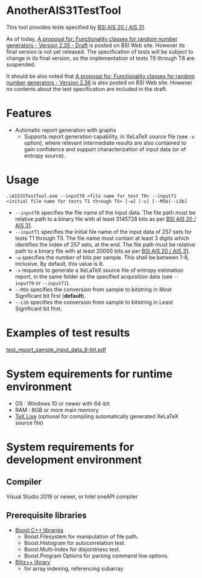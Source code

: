 # AnotherAIS31TestTool
This tool provides tests specified by [BSI AIS 20 / AIS 31](https://www.bsi.bund.de/dok/ais-20-31-appx-2011).

As of today, [A proposal for: Functionality classes for random number generators - Version 2.35 - Draft](https://www.bsi.bund.de/SharedDocs/Downloads/EN/BSI/Certification/Interpretations/AIS_31_Functionality_classes_for_random_number_generators_e.pdf?__blob=publicationFile&v=7) is posted on BSI Web site. However its final version is not yet released.
The specification of tests will be subject to change in its final version, so the implementation of tests T6 through T8 are suspended.

It should be also noted that [A proposal for: Functionality classes for random number generators - Version 2.36](https://www.bsi.bund.de/SharedDocs/Downloads/EN/BSI/Certification/Interpretations/AIS_31_Functionality_classes_for_random_number_generators_e_2023.pdf?__blob=publicationFile&v=2) is also posted on BSI Web site. However no contents about the test specification are included in the draft.

# Features
- Automatic report generation with graphs
  - Supports report generation capability, in XeLaTeX source file (see ```-x``` option), where relevant intermediate results are also contained to gain confidence and support characterization of input data (or of entropy source).
# Usage
```
.\AIS31TestTool.exe --inputT0 <file name for test T0> --inputT1 <initial file name for tests T1 through T5> [-w] [-x] [--MSb|--LSb]
```

- ```--inputT0``` specifies the file name of the input data.  The file path must be relative path to a binary file with at least 3145728 bits as per [BSI AIS 20 / AIS 31](https://www.bsi.bund.de/dok/ais-20-31-appx-2011).
- ```--inputT1``` specifies the initial file name of the input data of 257 sets for tests T1 through T5.  The file name must contain at least 3 digits which identifies the index of 257 sets, at the end.  The file path must be relative path to a binary file with at least 20000 bits as per [BSI AIS 20 / AIS 31](https://www.bsi.bund.de/dok/ais-20-31-appx-2011).
- ```-w``` specifies the number of bits per sample.  This shall be between 1-8, inclusive.  By default, this value is 8.
- ```-x``` requests to generate a XeLaTeX source file of entropy estimation report, in the same folder as the specified acquisition data (see ```--inputT0``` or ```--inputT1```).
- ```--MSb``` specifies the conversion from sample to bitstring in Most Significant bit first (**default**). 
- ```--LSb``` specifies the conversion from sample to bitstring in Least Significant bit first.

# Examples of test results
[test_report_sample_input_data_8-bit.pdf](https://github.com/g-g-sakura/AnotherAIS31TestTool/blob/main/tool_validation_evidence/test_report_sample_input_data_8-bit.pdf)

# System equirements for runtime environment
- OS : Windows 10 or newer with 64-bit
- RAM : 8GB or more main memory
- [TeX Live](https://www.tug.org/texlive/) (optional for compiling automatically generated XeLaTeX source file)

# System requirements for development environment
## Compiler
Visual Studio 2019 or newer, or Intel oneAPI compiler

## Prerequisite libraries
- [Boost C++ libraries](https://www.boost.org/)
  - Boost.Filesystem for manipulation of file path.
  - Boost.Histogram for autocorrelation test.
  - Boost.Multi-Index for disjointness test.
  - Boost.Program Options for parsing command line options.
- [Blitz++ library](https://github.com/blitzpp/blitz)
  - for array indexing, referencing subarray
